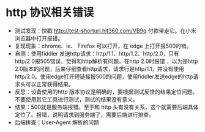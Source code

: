 # http 协议相关错误
* 测试发现：快戳 http://test-shorturl.hjt360.com/VB9q 付款带走它。在小米浏览器中打开报错。
* 复现现象：chrome、ie、 Firefox 可以打开，在 edge 上打开报500的错。
* 自测：使用fiddler 发送http请求：http/1.1、http/1.2、http/2.0，只有http/2.0报505错误，觉得和http解析有问题。在http 2.0时报错 ，以为是http 2.0版本的问题，后来仔细查看http请求，请求行是http/1.1，并没有使用 http/2.0。使用edge打开短链接报500的问题，使用fiddler发送edge的http请求头可以正常获得结果。
* 反思：设备使用的http 版本协议是明确的，要根据测试反馈的结果定位问题。不要使用其它工具进行测试，测试的结果没有意义。
* 结果：500就是服务端报错。至于和 http 头有没有关系，这个就需要后端具体定位了。报错，说明请求到服务端了，需要后端进行排查。
* 后端排查：User-Agent 解析的问题
